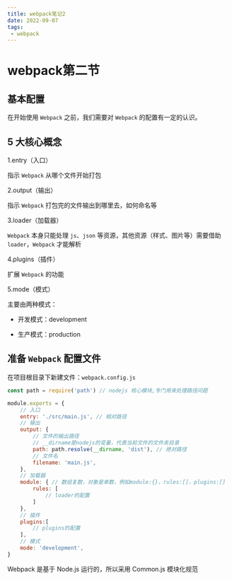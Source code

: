 ```yaml
---
title: webpack笔记2
date: 2022-09-07
tags:
 - webpack
---
```


# webpack第二节

## 基本配置

在开始使用 `Webpack` 之前，我们需要对 `Webpack` 的配置有一定的认识。

## 5 大核心概念

1.entry（入口）

指示 `Webpack` 从哪个文件开始打包

2.output（输出）

指示 `Webpack` 打包完的文件输出到哪里去，如何命名等

3.loader（加载器）

`Webpack` 本身只能处理 `js`、`json` 等资源，其他资源（样式、图片等）需要借助 `loader`，`Webpack` 才能解析

4.plugins（插件）

扩展 `Webpack` 的功能

5.mode（模式）

主要由两种模式：

- 开发模式：development

- 生产模式：production

## 准备 `Webpack` 配置文件

在项目根目录下新建文件：`webpack.config.js`

```javascript
const path = require('path') // nodejs 核心模块,专门用来处理路径问题

module.exports = {
    // 入口
    entry: './src/main.js', // 相对路径
    // 输出
    output: {
        // 文件的输出路径
        // __dirname是nodejs的变量，代表当前文件的文件夹目录
        path: path.resolve(__dirname, 'dist'), // 绝对路径
        // 文件名
        filename: 'main.js',
    },
    // 加载器
    module: { // 数组复数，对象是单数，例如module:{}，rules:[]，plugins:[]
        rules: [
            // loader的配置
        ]
    },
    // 插件
    plugins:[
        // plugins的配置
    ],
    // 模式
    mode: 'development',
}
```

Webpack 是基于 Node.js 运行的，所以采用 Common.js 模块化规范